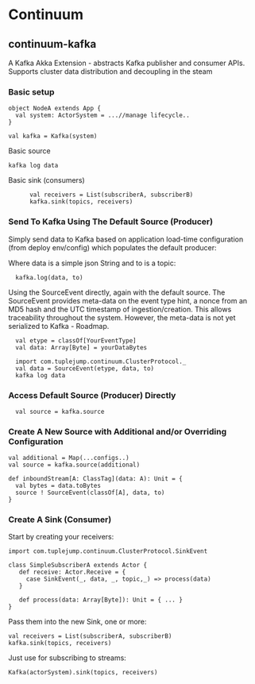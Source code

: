 # Continuum
## continuum-kafka
A Kafka Akka Extension - abstracts Kafka publisher and consumer APIs. Supports cluster data distribution and decoupling in the steam

### Basic setup

    object NodeA extends App { 
      val system: ActorSystem = ...//manage lifecycle..  
    }  
    
    val kafka = Kafka(system) 

Basic source

    kafka log data  
   
Basic sink (consumers)
          
          val receivers = List(subscriberA, subscriberB)
          kafka.sink(topics, receivers)
          
### Send To Kafka Using The Default Source (Producer)      
Simply send data to Kafka based on application load-time configuration (from deploy env/config)
which populates the default producer:

Where data is a simple json String and to is a topic:
      
      kafka.log(data, to)
      
Using the SourceEvent directly, again with the default source. The SourceEvent provides
meta-data on the event type hint, a nonce from an MD5 hash and the UTC timestamp of ingestion/creation. 
This allows traceability throughout the system. However, the meta-data is not yet serialized to Kafka - Roadmap.

      val etype = classOf[YourEventType]
      val data: Array[Byte] = yourDataBytes
      
      import com.tuplejump.continuum.ClusterProtocol._
      val data = SourceEvent(etype, data, to) 
      kafka log data  
     
### Access Default Source (Producer) Directly

      val source = kafka.source    
          
### Create A New Source with Additional and/or Overriding Configuration

    val additional = Map(...configs..)
    val source = kafka.source(additional)
    
    def inboundStream[A: ClassTag](data: A): Unit = {
      val bytes = data.toBytes
      source ! SourceEvent(classOf[A], data, to)
    }

### Create A Sink (Consumer)    
Start by creating your receivers:
   
    import com.tuplejump.continuum.ClusterProtocol.SinkEvent
    
    class SimpleSubscriberA extends Actor { 
       def receive: Actor.Receive = { 
         case SinkEvent(_, data, _, topic,_) => process(data)
       } 
       
       def process(data: Array[Byte]): Unit = { ... } 
    }

Pass them into the new Sink, one or more:

    val receivers = List(subscriberA, subscriberB)
    kafka.sink(topics, receivers)
    
Just use for subscribing to streams:
    
    Kafka(actorSystem).sink(topics, receivers)
  
